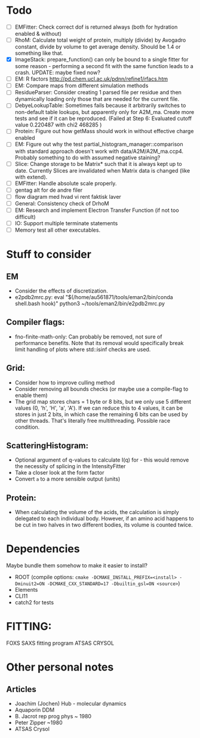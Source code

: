 # Todo
 * [ ] EMFitter: Check correct dof is returned always (both for hydration enabled & without)
 * [ ] RhoM: Calculate total weight of protein, multiply (divide) by Avogadro constant, divide by volume to get average density. Should be 1.4 or something like that. 
 * [x] ImageStack: prepare_function() can only be bound to a single fitter for some reason - performing a second fit with the same function leads to a crash. UPDATE: maybe fixed now?
 * [ ] EM: R factors http://pd.chem.ucl.ac.uk/pdnn/refine1/rfacs.htm
 * [ ] EM: Compare maps from different simulation methods
 * [ ] ResidueParser: Consider creating 1 parsed file per residue and then dynamically loading only those that are needed for the current file. 
 * [ ] DebyeLookupTable: Sometimes fails because it arbitrarily switches to non-default table lookups, but apparently only for A2M_ma. Create more tests and see if it can be reproduced. (Failed at Step 6: Evaluated cutoff value 0.220487 with chi2 468285
)
 * [ ] Protein: Figure out how getMass should work in without effective charge enabled
 * [ ] EM: Figure out why the test partial_histogram_manager::comparison with standard approach doesn't work with data/A2M/A2M_ma.ccp4. Probably something to do with assumed negative staining?
 * [ ] Slice: Change storage to be Matrix<T>* such that it is always kept up to date. Currently Slices are invalidated when Matrix data is changed (like with extend). 
 * [ ] EMFitter: Handle absolute scale properly.
 * [ ] gentag alt for de andre filer
 * [ ] flow diagram med hvad vi rent faktisk laver
 * [ ] General: Consistency check of DrhoM
 * [ ] EM: Research and implement Electron Transfer Function (if not too difficult)
 * [ ] IO: Support multiple terminate statements
 * [ ] Memory test all other executables.

# Stuff to consider
## EM
 * Consider the effects of discretization. 
 * e2pdb2mrc.py: 
 	eval "$(/home/au561871/tools/eman2/bin/conda shell.bash hook)"
	python3 ~/tools/eman2/bin/e2pdb2mrc.py
	
## Compiler flags:
 * fno-finite-math-only: Can probably be removed, not sure of performance benefits. Note that its removal would specifically break limit handling of plots where std::isinf checks are used. 

## Grid:
 * Consider how to improve culling method
 * Consider removing all bounds checks (or maybe use a compile-flag to enable them)
 * The grid map stores chars = 1 byte or 8 bits, but we only use 5 different values (0, 'h', 'H', 'a', 'A'). If we can reduce this to 4 values, it can be stores in just 2 bits, in which case the remaining 6 bits can be used by other threads. That's literally free multithreading. Possible race condition. 

## ScatteringHistogram:
 * Optional argument of q-values to calculate I(q) for - this would remove the necessity of splicing in the IntensityFitter
 * Take a closer look at the form factor
 * Convert `a` to a more sensible output (units)

## Protein: 
 * When calculating the volume of the acids, the calculation is simply delegated to each individual body. However, if an amino acid happens to be cut in two halves in two different bodies, its volume is counted twice. 

# Dependencies
Maybe bundle them somehow to make it easier to install?
 * ROOT (compile options: `cmake -DCMAKE_INSTALL_PREFIX=<install> -Dminuit2=ON -DCMAKE_CXX_STANDARD=17 -Dbuiltin_gsl=ON <source>`)
 * Elements
 * CLI11
 * catch2 for tests

# FITTING:
FOXS SAXS fitting program
ATSAS CRYSOL

# Other personal notes
## Articles
 * Joachim (Jochen) Hub - molecular dynamics
 * Aquaporin DDM
 * B. Jacrot rep prog phys ~ 1980
 * Peter Zipper ~1980
 * ATSAS Crysol
